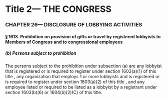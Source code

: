 
# Title 2— THE CONGRESS
### CHAPTER 26— DISCLOSURE OF LOBBYING ACTIVITIES
#### § 1613. Prohibition on provision of gifts or travel by registered lobbyists to Members of Congress and to congressional employees
##### (b) Persons subject to prohibition

The persons subject to the prohibition under subsection (a) are any lobbyist that is registered or is required to register under section 1603(a)(1) of this title , any organization that employs 1 or more lobbyists and is registered or is required to register under section 1603(a)(2) of this title , and any employee listed or required to be listed as a lobbyist by a registrant under section 1603(b)(6) or 1604(b)(2)(C) of this title.
